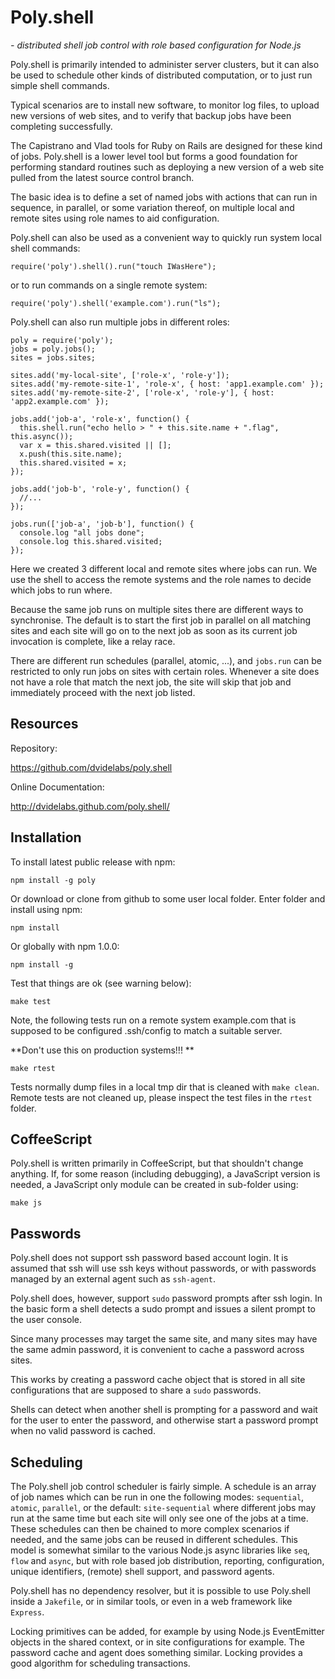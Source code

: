 # Poly.shell
*- distributed shell job control with role based configuration for Node.js*

Poly.shell is primarily intended to administer server clusters, but it
can also be used to schedule other kinds of distributed computation, or
to just run simple shell commands.

Typical scenarios are to install new software, to monitor log files, to upload
new versions of web sites, and to verify that backup jobs have been completing
successfully.

The Capistrano and Vlad tools for Ruby on Rails are designed for these kind of
jobs. Poly.shell is a lower level tool but forms a good foundation for performing
standard routines such as deploying a new version of a web site pulled from
the latest source control branch.

The basic idea is to define a set of named jobs with actions that can run
in sequence, in parallel, or some variation thereof, on multiple local and
remote sites using role names to aid configuration.

Poly.shell can also be used as a convenient way to quickly run system
local shell commands:

    require('poly').shell().run("touch IWasHere");

or to run commands on a single remote system:

    require('poly').shell('example.com').run("ls");
    
Poly.shell can also run multiple jobs in different roles:

    poly = require('poly');
    jobs = poly.jobs();
    sites = jobs.sites;
    
    sites.add('my-local-site', ['role-x', 'role-y']);
    sites.add('my-remote-site-1', 'role-x', { host: 'app1.example.com' });
    sites.add('my-remote-site-2', ['role-x', 'role-y'], { host: 'app2.example.com' });
    
    jobs.add('job-a', 'role-x', function() {
      this.shell.run("echo hello > " + this.site.name + ".flag", this.async());
      var x = this.shared.visited || [];
      x.push(this.site.name);
      this.shared.visited = x;
    });
    
    jobs.add('job-b', 'role-y', function() {
      //...
    });
    
    jobs.run(['job-a', 'job-b'], function() {
      console.log "all jobs done";
      console.log this.shared.visited;
    });

Here we created 3 different local and remote sites where jobs can
run. We use the shell to access the remote systems and the role names
to decide which jobs to run where.

Because the same job runs on multiple sites there are different ways
to synchronise. The default is to start the first job in parallel on
all matching sites and each site will go on to the next job as soon as
its current job invocation is complete, like a relay race.

There are different run schedules (parallel, atomic, ...), and
`jobs.run` can be restricted to only run jobs on sites with certain
roles. Whenever a site does not have a role that match the next job,
the site will skip that job and immediately proceed with the next job
listed.

## Resources

Repository:

<https://github.com/dvidelabs/poly.shell>

Online Documentation:

<http://dvidelabs.github.com/poly.shell/>

## Installation

To install latest public release with npm:

    npm install -g poly
    
Or download or clone from github to some user local folder.
Enter folder and install using npm:

    npm install

Or globally with npm 1.0.0:

    npm install -g

Test that things are ok (see warning below):

    make test

Note, the following tests run on a remote system example.com that is
supposed to be configured .ssh/config to match a suitable server.

**Don't use this on production systems!!! **

    make rtest

Tests normally dump files in a local tmp dir that is cleaned with `make clean`.
Remote tests are not cleaned up, please inspect the test files in the `rtest` folder.

## CoffeeScript

Poly.shell is written primarily in CoffeeScript, but that shouldn't change anything.
If, for some reason (including debugging), a JavaScript version is needed,
a JavaScript only module can be created in sub-folder using:

    make js

## Passwords

Poly.shell does not support ssh password based account login. It is assumed that ssh
will use ssh keys without passwords, or with passwords managed by an external
agent such as `ssh-agent`.

Poly.shell does, however, support `sudo` password prompts after ssh login. In the
basic form a shell detects a sudo prompt and issues a silent prompt to the
user console.

Since many processes may target the same site, and many sites may have the
same admin password, it is convenient to cache a password across sites.

This works by creating a password cache object that is stored in all site
configurations that are supposed to share a `sudo` passwords.

Shells can detect when another shell is prompting for a password and wait for
the user to enter the password, and otherwise start a password prompt when no
valid password is cached.

## Scheduling

The Poly.shell job control scheduler is fairly simple. A schedule is an
array of job names which can be run in one the following modes:
`sequential`, `atomic`, `parallel`, or the default: `site-sequential`
where different jobs may run at the same time but each site will only
see one of the jobs at a time. These schedules can then be chained to
more complex scenarios if needed, and the same jobs can be reused in
different schedules. This model is somewhat similar to the various
Node.js async libraries like `seq`, `flow` and `async`, but with
role based job distribution, reporting, configuration, unique
identifiers, (remote) shell support, and password agents.

Poly.shell has no dependency resolver, but it is possible to use
Poly.shell inside a `Jakefile`, or in similar tools, or even in a
web framework like `Express`.

Locking primitives can be added, for example by using Node.js
EventEmitter objects in the shared context, or in site configurations
for example. The password cache and agent does something similar.
Locking provides a good algorithm for scheduling transactions.

